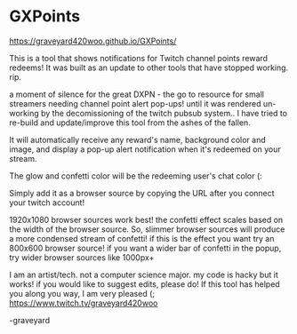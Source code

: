 # GXPoints

https://graveyard420woo.github.io/GXPoints/

This is a tool that shows notifications for Twitch channel points reward redeems! It was built as an update to other tools that have stopped working. rip.

a moment of silence for the great DXPN - the go to resource for small streamers needing channel point alert pop-ups! until it was rendered un-working by the decomissioning of the twitch pubsub system.. I have tried to re-build and update/improve this tool from the ashes of the fallen. 

It will automatically receive any reward's name, background color and image, and display a pop-up alert notification when it's redeemed on your stream.

The glow and confetti color will be the redeeming user's chat color (:

Simply add it as a browser source by copying the URL after you connect your twitch account!

1920x1080 browser sources work best! the confetti effect scales based on the width of the browser source. So, slimmer browser sources will produce a more condensed stream of confetti! if this is the effect you want try an 800x600 browser source! if you want a wider bar of confetti in the popup, try wider browser sources like 1000px+

I am an artist/tech. not a computer science major. my code is hacky but it works! if you would like to suggest edits, please do!
If this tool has helped you along you way, I am very pleased (;
https://www.twitch.tv/graveyard420woo

-graveyard
